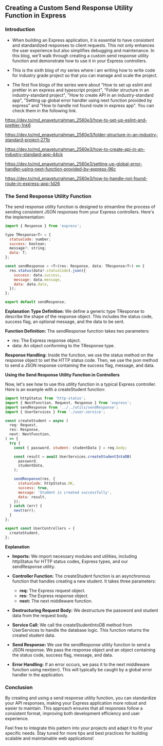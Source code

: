 ## Creating a Custom Send Response Utility Function in Express

### Introduction

- When building an Express application, it is essential to have consistent and standardized responses to client requests. This not only enhances the user experience but also simplifies debugging and maintenance. In this blog, we'll walk through creating a custom send response utility function and demonstrate how to use it in your Express controllers.

- This is the sixth  blog of my series where i am writing how to write code for industry grade project so that you can manage and scale the project.  

- The first five blogs of the series were about "How to set up eslint and prettier in an express and typescript project", "Folder structure in an industry-standard project", "How to create API in an industry-standard app", "Setting up global error handler using next function provided by express" and "How to handle not found route in express app". You can check them in the following link.

https://dev.to/md_enayeturrahman_2560e3/how-to-set-up-eslint-and-prettier-1nk6

https://dev.to/md_enayeturrahman_2560e3/folder-structure-in-an-industry-standard-project-271b

https://dev.to/md_enayeturrahman_2560e3/how-to-create-api-in-an-industry-standard-app-44ck

https://dev.to/md_enayeturrahman_2560e3/setting-up-global-error-handler-using-next-function-provided-by-express-96c

https://dev.to/md_enayeturrahman_2560e3/how-to-handle-not-found-route-in-express-app-1d26

### The Send Response Utility Function

The send response utility function is designed to streamline the process of sending consistent JSON responses from your Express controllers. Here's the implementation:

```javascript
import { Response } from 'express';

type TResponse<T> = {
  statusCode: number;
  success: boolean;
  message?: string;
  data: T;
};

const sendResponse = <T>(res: Response, data: TResponse<T>) => {
  res.status(data?.statusCode).json({
    success: data.success,
    message: data.message,
    data: data.data,
  });
};

export default sendResponse;

```

**Explanation**
**Type Definition:** We define a generic type TResponse<T> to describe the shape of the response object. This includes the status code, success flag, an optional message, and the data to be sent.

**Function Definition:** The sendResponse function takes two parameters:
  - res: The Express response object.
  - data: An object conforming to the TResponse type.

**Response Handling:** Inside the function, we use the status method on the response object to set the HTTP status code. Then, we use the json method to send a JSON response containing the success flag, message, and data.

**Using the Send Response Utility Function in Controllers**

Now, let's see how to use this utility function in a typical Express controller. Here is an example with a createStudent function:

```javascript
import httpStatus from 'http-status';
import { NextFunction, Request, Response } from 'express';
import sendResponse from '../../utils/sendResponse';
import { UserServices } from './user.service';

const createStudent = async (
  req: Request,
  res: Response,
  next: NextFunction,
) => {
  try {
    const { password, student: studentData } = req.body;

    const result = await UserServices.createStudentIntoDB(
      password,
      studentData,
    );

    sendResponse(res, {
      statusCode: httpStatus.OK,
      success: true,
      message: 'Student is created successfully',
      data: result,
    });
  } catch (err) {
    next(err);
  }
};

export const UserControllers = {
  createStudent,
};

```

**Explanation**

  - **Imports:** We import necessary modules and utilities, including httpStatus for HTTP status codes, Express types, and our sendResponse utility.

  - **Controller Function:** The createStudent function is an asynchronous function that handles creating a new student. It takes three parameters:
    - **req:** The Express request object.
    - **res:** The Express response object.
    - **next:** The next middleware function.

  - **Destructuring Request Body:** We destructure the password and student data from the request body.

  - **Service Call:** We call the createStudentIntoDB method from UserServices to handle the database logic. This function returns the created student data.

  - **Send Response:** We use the sendResponse utility function to send a JSON response. We pass the response object and an object containing the status code, success flag, message, and data.

- **Error Handling:** If an error occurs, we pass it to the next middleware function using next(err). This will typically be caught by a global error handler in the application.

### Conclusion

By creating and using a send response utility function, you can standardize your API responses, making your Express application more robust and easier to maintain. This approach ensures that all responses follow a consistent format, improving both development efficiency and user experience.

Feel free to integrate this pattern into your projects and adapt it to fit your specific needs. Stay tuned for more tips and best practices for building scalable and maintainable web applications!






